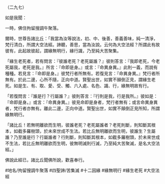 （二九七）

如是我聞：

一時，佛住拘留搜調牛聚落。

爾時，世尊告諸比丘：「我當為汝等說法，初、中、後善，善義善味，純一清淨，梵行清白，所謂大空法經。諦聽，善思，當為汝說。云何為大空法經？所謂此有故彼有，此起故彼起，謂緣無明行，緣行識，乃至純大苦聚集。

「緣生老死者，若有問言：『彼誰老死？老死屬誰？』彼則答言：『我即老死，今老死屬我，老死是我。』所言：『命即是身。』或言：『命異身異。』此則一義，而說有種種。若見言：『命即是身。』彼梵行者所無有。若復見言：『命異身異。』梵行者所無有。於此二邊，心所不隨，正向中道。賢聖出世，如實不顛倒正見，謂緣生老死。如是生、有、取、愛、受、觸、六入處、名色、識、行，緣無明故有行。

「若復問言：『誰是行？行屬誰？』彼則答言：『行則是我，行是我所。』彼如是：『命即是身。』或言：『命異身異。』彼見命即是身者，梵行者無有；或言命異身異者，梵行者亦無有。離此二邊，正向中道。賢聖出世，如實不顛倒正見所知，所謂緣無明行。

「諸比丘！若無明離欲而生明，彼誰老死？老死屬誰者？老死則斷，則知斷其根本，如截多羅樹頭，於未來世成不生法。若比丘無明離欲而生明，彼誰生？生屬誰？乃至誰是行？行屬誰者？行則斷，則知斷其根本，如截多羅樹頭，於未來世成不生法，若比丘無明離欲而生明，彼無明滅則行滅，乃至純大苦聚滅，是名大空法經。」

佛說此經已，諸比丘聞佛所說，歡喜奉行。

#地名/拘留搜調牛聚落
#四聖諦/苦集滅
#十二因緣
#緣無明行
#緣生老死
#大空法經
